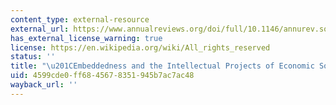 ```yaml
---
content_type: external-resource
external_url: https://www.annualreviews.org/doi/full/10.1146/annurev.soc.33.040406.131647
has_external_license_warning: true
license: https://en.wikipedia.org/wiki/All_rights_reserved
status: ''
title: "\u201CEmbeddedness and the Intellectual Projects of Economic Sociology.\u201D"
uid: 4599cde0-ff68-4567-8351-945b7ac7ac48
wayback_url: ''
---
```

